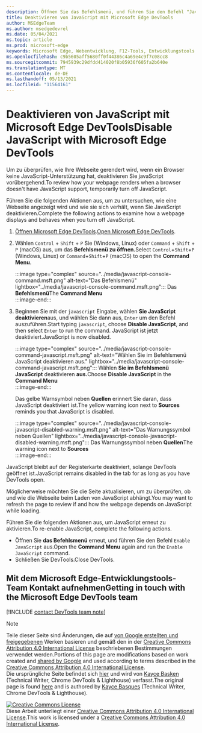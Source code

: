 ```yaml
---
description: Öffnen Sie das Befehlsmenü, und führen Sie den Befehl "JavaScript deaktivieren" aus.
title: Deaktivieren von JavaScript mit Microsoft Edge DevTools
author: MSEdgeTeam
ms.author: msedgedevrel
ms.date: 05/04/2021
ms.topic: article
ms.prod: microsoft-edge
keywords: Microsoft Edge, Webentwicklung, F12-Tools, Entwicklungstools
ms.openlocfilehash: c9b5605aff5680ff0f44386c4a69e4c9f7c08cc8
ms.sourcegitcommit: 7945939c29dfdd414020f8b05936f605fa2b640e
ms.translationtype: MT
ms.contentlocale: de-DE
ms.lasthandoff: 05/13/2021
ms.locfileid: "11564161"
---
```

<!-- Copyright Kayce Basques 

   Licensed under the Apache License, Version 2.0 (the "License");
   you may not use this file except in compliance with the License.
   You may obtain a copy of the License at

       https://www.apache.org/licenses/LICENSE-2.0

   Unless required by applicable law or agreed to in writing, software
   distributed under the License is distributed on an "AS IS" BASIS,
   WITHOUT WARRANTIES OR CONDITIONS OF ANY KIND, either express or implied.
   See the License for the specific language governing permissions and
   limitations under the License.  -->
# <a name="disable-javascript-with-microsoft-edge-devtools"></a><span data-ttu-id="f1f3a-104">Deaktivieren von JavaScript mit Microsoft Edge DevTools</span><span class="sxs-lookup"><span data-stu-id="f1f3a-104">Disable JavaScript with Microsoft Edge DevTools</span></span>  

<span data-ttu-id="f1f3a-105">Um zu überprüfen, wie Ihre Webseite gerendert wird, wenn ein Browser keine JavaScript-Unterstützung hat, deaktivieren Sie javaScript vorübergehend.</span><span class="sxs-lookup"><span data-stu-id="f1f3a-105">To review how your webpage renders when a browser doesn't have JavaScript support, temporarily turn off JavaScript.</span></span>

<span data-ttu-id="f1f3a-106">Führen Sie die folgenden Aktionen aus, um zu untersuchen, wie eine Webseite angezeigt wird und wie sie sich verhält, wenn Sie JavaScript deaktivieren.</span><span class="sxs-lookup"><span data-stu-id="f1f3a-106">Complete the following actions to examine how a webpage displays and behaves when you turn off JavaScript.</span></span>  

1.  <span data-ttu-id="f1f3a-107">[Öffnen Microsoft Edge DevTools][DevToolsOpen].</span><span class="sxs-lookup"><span data-stu-id="f1f3a-107">[Open Microsoft Edge DevTools][DevToolsOpen].</span></span>  
1.  <span data-ttu-id="f1f3a-108">Wählen `Control` + `Shift` + `P` Sie \(Windows, Linux\) oder `Command` + `Shift` + `P` \(macOS\) aus, um das **Befehlsmenü zu öffnen.**</span><span class="sxs-lookup"><span data-stu-id="f1f3a-108">Select `Control`+`Shift`+`P` \(Windows, Linux\) or `Command`+`Shift`+`P` \(macOS\) to open the **Command Menu**.</span></span>  
    
    :::image type="complex" source="../media/javascript-console-command.msft.png" alt-text="Das Befehlsmenü" lightbox="../media/javascript-console-command.msft.png":::
       <span data-ttu-id="f1f3a-110">Das **Befehlsmenü**</span><span class="sxs-lookup"><span data-stu-id="f1f3a-110">The **Command Menu**</span></span>  
    :::image-end:::  
    
1.  <span data-ttu-id="f1f3a-111">Beginnen Sie mit der `javascript` Eingabe, wählen **Sie JavaScript deaktivieren**aus, und wählen Sie dann aus, `Enter` um den Befehl auszuführen.</span><span class="sxs-lookup"><span data-stu-id="f1f3a-111">Start typing `javascript`, choose **Disable JavaScript**, and then select `Enter` to run the command.</span></span>  <span data-ttu-id="f1f3a-112">JavaScript ist jetzt deaktiviert.</span><span class="sxs-lookup"><span data-stu-id="f1f3a-112">JavaScript is now disabled.</span></span>  
    
    :::image type="complex" source="../media/javascript-console-command-javascript.msft.png" alt-text="Wählen Sie im Befehlsmenü JavaScript deaktivieren aus." lightbox="../media/javascript-console-command-javascript.msft.png":::
       <span data-ttu-id="f1f3a-114">Wählen **Sie im Befehlsmenü JavaScript** deaktivieren **aus.**</span><span class="sxs-lookup"><span data-stu-id="f1f3a-114">Choose **Disable JavaScript** in the **Command Menu**</span></span>  
    :::image-end:::  
    
    <span data-ttu-id="f1f3a-115">Das gelbe Warnsymbol neben **Quellen** erinnert Sie daran, dass JavaScript deaktiviert ist.</span><span class="sxs-lookup"><span data-stu-id="f1f3a-115">The yellow warning icon next to **Sources** reminds you that JavaScript is disabled.</span></span>  
    
    :::image type="complex" source="../media/javascript-console-javascript-disabled-warning.msft.png" alt-text="Das Warnungssymbol neben Quellen" lightbox="../media/javascript-console-javascript-disabled-warning.msft.png":::
       <span data-ttu-id="f1f3a-117">Das Warnungssymbol neben **Quellen**</span><span class="sxs-lookup"><span data-stu-id="f1f3a-117">The warning icon next to **Sources**</span></span>  
    :::image-end:::  
    
<span data-ttu-id="f1f3a-118">JavaScript bleibt auf der Registerkarte deaktiviert, solange DevTools geöffnet ist.</span><span class="sxs-lookup"><span data-stu-id="f1f3a-118">JavaScript remains disabled in the tab for as long as you have DevTools open.</span></span>  

<span data-ttu-id="f1f3a-119">Möglicherweise möchten Sie die Seite aktualisieren, um zu überprüfen, ob und wie die Webseite beim Laden von JavaScript abhängt.</span><span class="sxs-lookup"><span data-stu-id="f1f3a-119">You may want to refresh the page to review if and how the webpage depends on JavaScript while loading.</span></span>  

<span data-ttu-id="f1f3a-120">Führen Sie die folgenden Aktionen aus, um JavaScript erneut zu aktivieren.</span><span class="sxs-lookup"><span data-stu-id="f1f3a-120">To re-enable JavaScript, complete the following actions.</span></span>  

*   <span data-ttu-id="f1f3a-121">Öffnen Sie **das Befehlsmenü** erneut, und führen Sie den Befehl `Enable JavaScript` aus.</span><span class="sxs-lookup"><span data-stu-id="f1f3a-121">Open the **Command Menu** again and run the `Enable JavaScript` command.</span></span>  
*   <span data-ttu-id="f1f3a-122">Schließen Sie DevTools.</span><span class="sxs-lookup"><span data-stu-id="f1f3a-122">Close DevTools.</span></span>  

## <a name="getting-in-touch-with-the-microsoft-edge-devtools-team"></a><span data-ttu-id="f1f3a-123">Mit dem Microsoft Edge-Entwicklungstools-Team Kontakt aufnehmen</span><span class="sxs-lookup"><span data-stu-id="f1f3a-123">Getting in touch with the Microsoft Edge DevTools team</span></span>  

[!INCLUDE [contact DevTools team note](../includes/contact-devtools-team-note.md)]  

<!-- links -->  

[DevToolsOpen]: ../open/index.md "Öffnen Microsoft Edge DevTools | Microsoft Docs"  

> [!NOTE]
> <span data-ttu-id="f1f3a-125">Teile dieser Seite sind Änderungen, die auf [von Google erstellten und freigegebenen][GoogleSitePolicies] Werken basieren und gemäß den in der [Creative Commons Attribution 4.0 International License][CCA4IL] beschriebenen Bestimmungen verwendet werden.</span><span class="sxs-lookup"><span data-stu-id="f1f3a-125">Portions of this page are modifications based on work created and [shared by Google][GoogleSitePolicies] and used according to terms described in the [Creative Commons Attribution 4.0 International License][CCA4IL].</span></span>  
> <span data-ttu-id="f1f3a-126">Die ursprüngliche Seite befindet sich [hier](https://developers.google.com/web/tools/chrome-devtools/javascript/disable) und wird von [Kayce Basken][KayceBasques] \(Technical Writer, Chrome DevTools \& Lighthouse\) verfasst.</span><span class="sxs-lookup"><span data-stu-id="f1f3a-126">The original page is found [here](https://developers.google.com/web/tools/chrome-devtools/javascript/disable) and is authored by [Kayce Basques][KayceBasques] \(Technical Writer, Chrome DevTools \& Lighthouse\).</span></span>  

[![Creative Commons License][CCby4Image]][CCA4IL]  
<span data-ttu-id="f1f3a-128">Diese Arbeit unterliegt einer [Creative Commons Attribution 4.0 International License][CCA4IL].</span><span class="sxs-lookup"><span data-stu-id="f1f3a-128">This work is licensed under a [Creative Commons Attribution 4.0 International License][CCA4IL].</span></span>  

[CCA4IL]: https://creativecommons.org/licenses/by/4.0  
[CCby4Image]: https://i.creativecommons.org/l/by/4.0/88x31.png  
[GoogleSitePolicies]: https://developers.google.com/terms/site-policies  
[KayceBasques]: https://developers.google.com/web/resources/contributors#kayce-basques  
